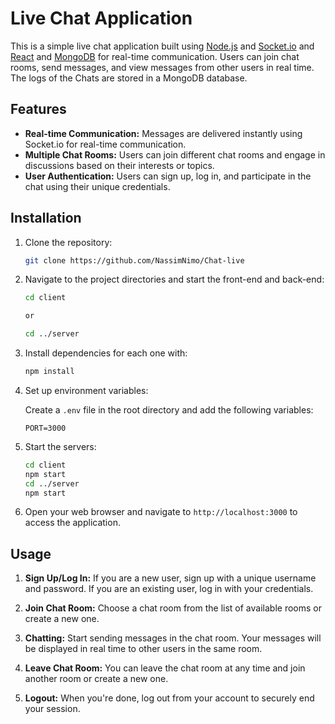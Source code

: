 # Live Chat Application

This is a simple live chat application built using [Node.js](https://nodejs.org/) and [Socket.io](https://socket.io/) and [React](https://react.dev/) and [MongoDB](https://www.mongodb.com/) for real-time communication. Users can join chat rooms, send messages, and view messages from other users in real time. The logs of the Chats are stored in a MongoDB database.

## Features

- **Real-time Communication:** Messages are delivered instantly using Socket.io for real-time communication.
- **Multiple Chat Rooms:** Users can join different chat rooms and engage in discussions based on their interests or topics.
- **User Authentication:** Users can sign up, log in, and participate in the chat using their unique credentials.

## Installation

1. Clone the repository:

    ```bash
    git clone https://github.com/NassimNimo/Chat-live
    ```

2. Navigate to the project directories and start the front-end and back-end:

    ```bash
    cd client

    or

    cd ../server
    ```

3. Install dependencies for each one with:

    ```bash
    npm install
    ```

4. Set up environment variables:
   
    Create a `.env` file in the root directory and add the following variables:

    ```plaintext
    PORT=3000
    ```

5. Start the servers:

    ```bash
    cd client
    npm start
    cd ../server
    npm start
    ```

6. Open your web browser and navigate to `http://localhost:3000` to access the application.

## Usage

1. **Sign Up/Log In:** If you are a new user, sign up with a unique username and password. If you are an existing user, log in with your credentials.

2. **Join Chat Room:** Choose a chat room from the list of available rooms or create a new one.

3. **Chatting:** Start sending messages in the chat room. Your messages will be displayed in real time to other users in the same room.

4. **Leave Chat Room:** You can leave the chat room at any time and join another room or create a new one.

5. **Logout:** When you're done, log out from your account to securely end your session.
